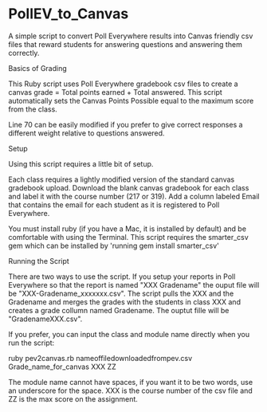 # PollEV_to_Canvas
A simple script to convert Poll Everywhere results into Canvas friendly csv files that reward students for answering questions and answering them correctly.

Basics of Grading

This Ruby script uses Poll Everywhere gradebook csv files to create a canvas grade = Total points earned + Total answered.  This script automatically sets the Canvas Points Possible equal to the maximum score from the class.  

Line 70 can be easily modified if you prefer to give correct responses a different weight relative to questions answered. 

Setup

Using this script requires a little bit of setup.  

Each class requires a lightly modified version of the standard canvas gradebook upload.  Download the blank canvas gradebook for each class and label it with the course number (217 or 319).  Add a column labeled Email that contains the email for each student as it is registered to Poll Everywhere.  

You must install ruby (if you have a Mac, it is installed by default) and be comfortable with using the Terminal.  This script requires the smarter_csv gem which can be installed by 'running gem install smarter_csv'

Running the Script

There are two ways to use the script.  If you setup your reports in Poll Everywhere so that the report is named "XXX Gradename" the ouput file will be "XXX-Gradename_xxxxxxx.csv".  The script pulls the XXX and the Gradename and merges the grades with the students in class XXX and creates a grade collumn named Gradename.  The ouptut fille will be "GradenameXXX.csv".

If you prefer, you can input the class and module name directly when you run the script:

ruby pev2canvas.rb nameoffiledownloadedfrompev.csv Grade_name_for_canvas XXX ZZ

The module name cannot have spaces, if you want it to be two words, use an underscore for the space.  XXX is the course number of the csv file and ZZ is the max score on the assignment.
